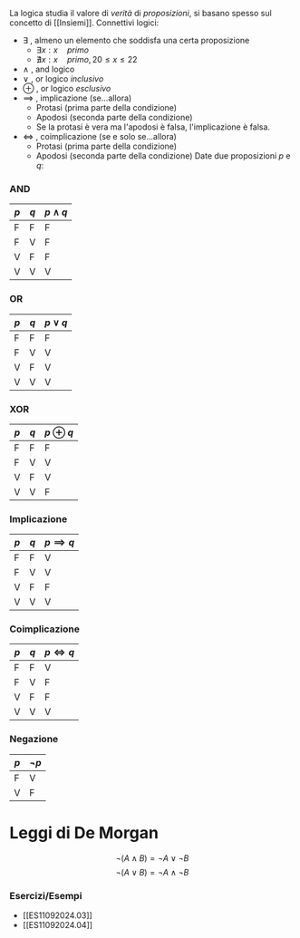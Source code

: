 La logica studia il valore di *verità* di *proposizioni*, si basano spesso sul concetto di [[Insiemi]].
Connettivi logici:
- $\exists$ , almeno un elemento che soddisfa una certa proposizione
	- $\exists x: x\quad primo$
	- $\nexists x: x\quad primo, 20\leq x \leq 22$
- $\land$ , and logico
- $\lor$ , or logico *inclusivo*
- $\oplus$ , or logico *esclusivo*
- $\implies$ , implicazione (se...allora)
	- Protasi (prima parte della condizione)
	- Apodosi (seconda parte della condizione)
	- Se la protasi è vera ma l'apodosi è falsa, l'implicazione è falsa.
- $\iff$ , coimplicazione (se e solo se...allora)
	- Protasi (prima parte della condizione)
	- Apodosi (seconda parte della condizione)
Date due proposizioni $p$ e $q$:
### AND
| $p$ | $q$ | $p\land q$ |
| --- | --- | ---------- |
| F   | F   | F          |
| F   | V   | F          |
| V   | F   | F          |
| V   | V   | V          |
### OR
| $p$ | $q$ | $p\lor q$ |
| --- | --- | --------- |
| F   | F   | F         |
| F   | V   | V         |
| V   | F   | V         |
| V   | V   | V         |
### XOR
| $p$ | $q$ | $p\oplus q$ |
| --- | --- | ----------- |
| F   | F   | F           |
| F   | V   | V           |
| V   | F   | V           |
| V   | V   | F           |
### Implicazione
| $p$ | $q$ | $p\implies q$ |
| --- | --- | --------- |
| F   | F   | V         |
| F   | V   | V         |
| V   | F   | F         |
| V   | V   | V         |
### Coimplicazione
| $p$ | $q$ | $p\iff q$ |
| --- | --- | --------- |
| F   | F   | V         |
| F   | V   | F         |
| V   | F   | F         |
| V   | V   | V         |
### Negazione
| $p$ | $\neg p$ |
| --- | -------- |
| F   | V        |
| V   | F        |
# Leggi di De Morgan
$$\neg(A\land B) = \neg A \lor \neg B$$
$$\neg(A\lor B) = \neg A \land \neg B$$
### Esercizi/Esempi
- [[ES11092024.03]]
- [[ES11092024.04]]